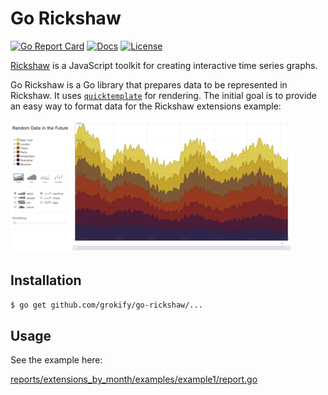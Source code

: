 Go Rickshaw
===========

[![Go Report Card][goreport-svg]][goreport-link]
[![Docs][docs-godoc-svg]][docs-godoc-link]
[![License][license-svg]][license-link]

[Rickshaw](https://github.com/shutterstock/rickshaw) is a JavaScript toolkit for creating interactive time series graphs.

Go Rickshaw is a Go library that prepares data to be represented in Rickshaw. It uses [`quicktemplate`](https://github.com/valyala/quicktemplate) for rendering. The initial goal is to provide an easy way to format data for the Rickshaw extensions example:

![](images/graph_example_2.png)

## Installation

```bash
$ go get github.com/grokify/go-rickshaw/...
```

## Usage

See the example here:

[reports/extensions_by_month/examples/example1/report.go](reports/extensions_by_month/examples/example1/report.go)

 [goreport-svg]: https://goreportcard.com/badge/github.com/grokify/go-rickshaw
 [goreport-link]: https://goreportcard.com/report/github.com/grokify/go-rickshaw
 [docs-godoc-svg]: https://img.shields.io/badge/reference-godoc-blue.svg
 [docs-godoc-link]: https://godoc.org/github.com/grokify/go-rickshaw
 [license-svg]: https://img.shields.io/badge/license-MIT-blue.svg
 [license-link]: https://github.com/grokify/go-rickshaw/blob/master/LICENSE.md